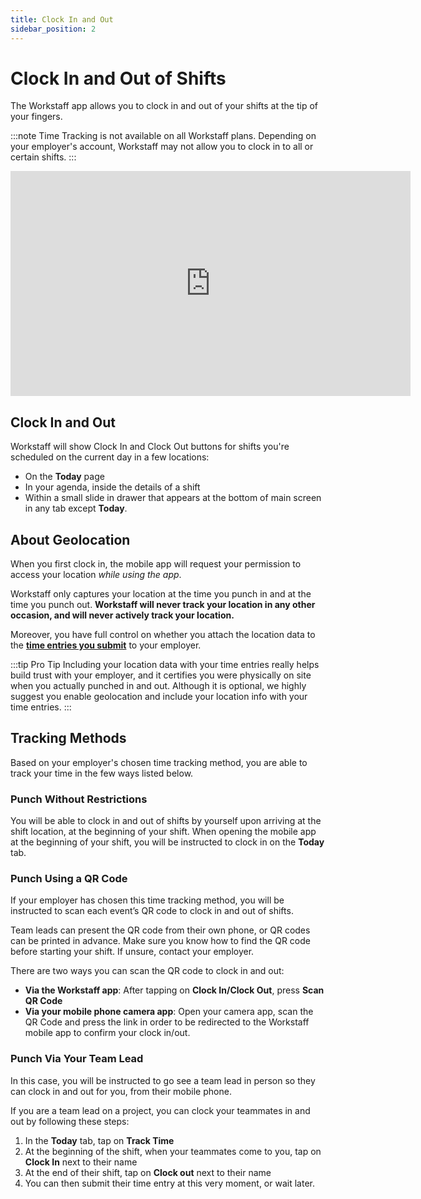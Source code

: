 ```yaml
---
title: Clock In and Out
sidebar_position: 2
---
```


# Clock In and Out of Shifts

The Workstaff app allows you to clock in and out of your shifts at the tip of your fingers.

:::note
Time Tracking is not available on all Workstaff plans. Depending on your employer's account, Workstaff may not allow
you to clock in to all or certain shifts.
:::

<iframe width="640" height="360" src="https://www.loom.com/embed/40b56d51d7ad485daa205f73624da030" frameborder="0" webkitallowfullscreen mozallowfullscreen allowfullscreen></iframe>

## Clock In and Out

Workstaff will show Clock In and Clock Out buttons for shifts you're scheduled on the current day in a few locations:

- On the **Today** page
- In your agenda, inside the details of a shift
- Within a small slide in drawer that appears at the bottom of main screen in any tab except **Today**.

## About Geolocation 

When you first clock in, the mobile app will request your permission to access your location *while using the app*.

Workstaff only captures your location at the time you punch in and at the time you punch out. **Workstaff will never 
track your location in any other occasion, and will never actively track your location.**

Moreover, you have full control on whether you attach the location data to the 
[**time entries you submit**](./report-your-time.md) to your employer.

:::tip Pro Tip
Including your location data with your time entries really helps build trust with your employer, and it certifies you were
physically on site when you actually punched in and out. Although it is optional,
we highly suggest you enable geolocation and include your location info with your time entries.
:::

## Tracking Methods

Based on your employer's chosen time tracking method, you are able to track your time in the few ways listed below.

### Punch Without Restrictions
You will be able to clock in and out of shifts by yourself upon arriving at the shift location, at the beginning of your shift. 
When opening the mobile app at the beginning of your shift, you will be instructed to clock in on the **Today** tab.

### Punch Using a QR Code 

If your employer has chosen this time tracking method, you will be instructed to scan each event’s QR code to clock in 
and out of shifts.

Team leads can present the QR code from their own phone, or QR codes can be printed in advance. Make sure 
you know how to find the QR code before starting your shift. If unsure, contact your employer.

There are two ways you can scan the QR code to clock in and out:
- **Via the Workstaff app**: After tapping on **Clock In/Clock Out**, press **Scan QR Code**
- **Via your mobile phone camera app**: Open your camera app, scan the QR Code and press the link in order to be redirected to the Workstaff mobile app to confirm your clock in/out.

### Punch Via Your Team Lead

In this case, you will be instructed to go see a team lead in person so they can clock in and out for you, from their mobile phone. 

If you are a team lead on a project, you can clock your teammates in and out by following these steps: 
1. In the **Today** tab, tap on **Track Time** 
2. At the beginning of the shift, when your teammates come to you, tap on **Clock In** next to their name
3. At the end of their shift, tap on **Clock out** next to their name
4. You can then submit their time entry at this very moment, or wait later.

